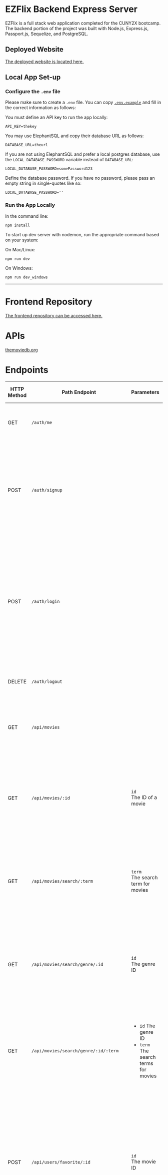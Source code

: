 # EZFlix Backend Express Server

EZFlix is a full stack web application completed for the CUNY2X bootcamp. The backend portion of the project was built with Node.js, Express.js, Passport.js, Sequelize, and PostgreSQL.

## Deployed Website

[The deployed website is located here.](https://ezflix.netlify.app/)

## Local App Set-up

### Configure the ```.env``` file

Please make sure to create a `.env` file. You can copy [```.env.example```](./.env.example) and fill in the correct information as follows:

You must define an API key to run the app locally:

```shell
API_KEY=thekey
```

You may use ElephantSQL and copy their database URL as follows:

```shell
DATABASE_URL=theurl
```

If you are not using ElephantSQL and prefer a local postgres database, use the `LOCAL_DATABASE_PASSWORD` variable instead of ```DATABASE_URL```:

```shell
LOCAL_DATABASE_PASSWORD=somePassword123
```

Define the database password. If you have no password, please pass an empty string in single-quotes like so:

```shell
LOCAL_DATABASE_PASSWORD=''
```

### Run the App Locally

In the command line:

```
npm install
```

To start up dev server with nodemon, run the appropriate command based on your system:

On Mac/Linux:

```shell
npm run dev
```

On Windows:

```shell
npm run dev_windows
```

---

# Frontend Repository 

[The frontend repository can be accessed here.](https://github.com/JohnAKASquib/capstone-project-client)

# APIs

[themoviedb.org](https://www.themoviedb.org/documentation/api)

# Endpoints

| HTTP Method | Path Endpoint | Parameters | Body | Description | HTTP Status Codes |
| --- | --- | --- | --- | --- | --- |
| GET | ```/auth/me``` | | | Returns a JSON representation of the currently logged in user if the user is logged-in. | ```200``` |
| POST | ```/auth/signup``` | | <ul><li>email ```string```</li><li>password ```string```</li><li>imageUrl ```string```</li></ul> | Creates a user based on the body of the request. If the user exists, return a status of ```401```. Otherwise, the account is created and a json representation of the new user is returned with a status of ```200```. | ```200```  ```401``` |
| POST | ```/auth/login``` | | <ul><li>email ```string```</li><li>password ```string```</li></ul> | Uses passport to login based on the body of the request. If the user doesn't exist or the password/email is incorrect, return a status of ```401```. Otherwise, the account is logged-in and a json representation of the logged-in user is returned with a status of ```200```. | ```200```  ```401``` |
| DELETE | ```/auth/logout``` | | | Uses passport to logout and destroy the current session. | ```204``` |
| GET | ```/api/movies``` | | | Returns a list of trending movies using themoviedb's API. Returns a json representation of the array of movies. | ```200``` |
| GET | ```/api/movies/:id``` | ```id``` <br /> The ID of a movie | | Returns a single movie using themoviedb's API route that searches for a movie with the ID in the parameter. Returns a json representation of the single movie. | ```200``` |
| GET | ```/api/movies/search/:term``` | ```term``` <br /> The search term for movies | | Returns a list of movies recieved through a call to themoviedb's API route with the given search terms. Returns a json representation of the list of movies. | ```200``` |
| GET | ```/api/movies/search/genre/:id``` | ```id``` <br /> The genre ID | | Returns a list of movies recieved through a call to themoviedb's API route with the given genre ID. Returns a json representation of the list of movies. | ```200``` |
| GET | ```/api/movies/search/genre/:id/:term``` | <ul><li>```id``` The genre ID</li><li>```term``` The search terms for movies</li></ul> | | Returns a list of movies recieved through a call to themoviedb's API route with the given genre ID and search terms. Returns a json representation of the list of movies. | ```200``` |
| POST | ```/api/users/favorite/:id``` | ```id``` <br /> The movie ID |  | Adds a movie to the user's list of favorite movies based on the ID of the parameter, which calls themoviedb's API route for searching a movie with an ID. If there is no user logged-in, return a status of ```403```. Otherwise, return a json representation of the movie returned with a status of ```200``` | ```200```  ```403``` |.
 | DELETE | ```/api/users/:id/movies/remove/:movieID``` | <ul><li>```id``` The logged-in user ID</li><li>```movieID``` The movie ID</li></ul> | | Removes the movie (given by parameter movieID) associated with the logged-in user. The route performs a database query to see if the movie exists and if the movie is associated with the user. If there is no user logged-in, return a status of ```403```. If the movie doesn't exist or isn't associated with the user, return a status of ```401```. Otherwise, remove the association and return a status of ```204```. | ```204```  ```401```  ```403``` | 
| GET | ```/api/users/:id/movies``` | ```id``` <br /> The logged-in user ID | | Returns a list of a user's favorite movie, where the user is given by the parameter ID.  If the user is not logged-in, return a status of ```403```. Otherwise, return a json representation of the list of movies with a status of ```200```. | ```200```  ```403``` |
